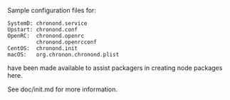 Sample configuration files for:
```
SystemD: chronond.service
Upstart: chronond.conf
OpenRC:  chronond.openrc
         chronond.openrcconf
CentOS:  chronond.init
macOS:   org.chronon.chronond.plist
```
have been made available to assist packagers in creating node packages here.

See doc/init.md for more information.
